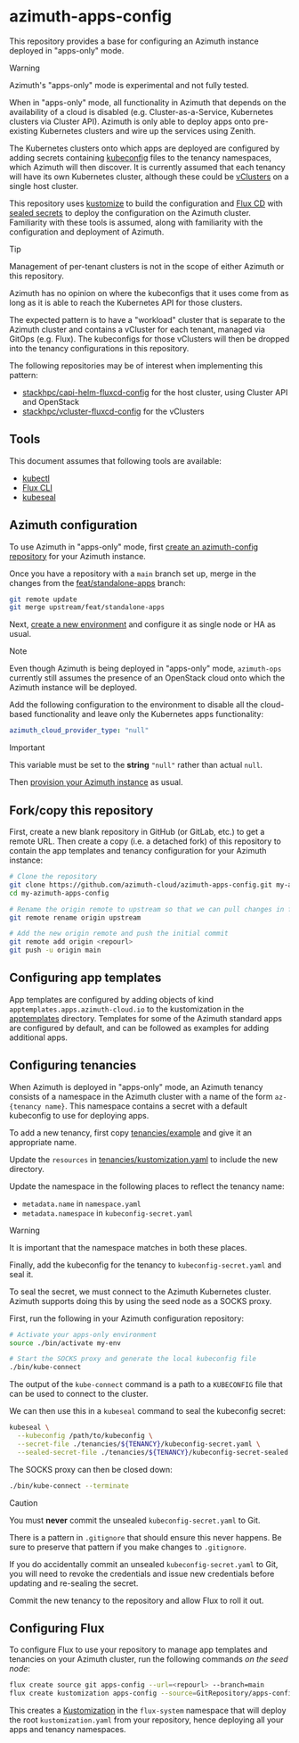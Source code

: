 # azimuth-apps-config

This repository provides a base for configuring an Azimuth instance deployed in "apps-only" mode.

> [!WARNING]
> Azimuth's "apps-only" mode is experimental and not fully tested.

When in "apps-only" mode, all functionality in Azimuth that depends on the availability of a cloud
is disabled (e.g. Cluster-as-a-Service, Kubernetes clusters via Cluster API). Azimuth is only
able to deploy apps onto pre-existing Kubernetes clusters and wire up the services using Zenith.

The Kubernetes clusters onto which apps are deployed are configured by adding secrets containing
[kubeconfig](https://kubernetes.io/docs/concepts/configuration/organize-cluster-access-kubeconfig/)
files to the tenancy namespaces, which Azimuth will then discover. It is currently assumed that
each tenancy will have its own Kubernetes cluster, although these could be
[vClusters](https://www.vcluster.com/) on a single host cluster.

This repository uses [kustomize](https://kustomize.io/) to build the configuration and
[Flux CD](https://fluxcd.io/) with [sealed secrets](https://github.com/bitnami-labs/sealed-secrets)
to deploy the configuration on the Azimuth cluster. Familiarity with these tools is assumed, along
with familiarity with the configuration and deployment of Azimuth.

> [!TIP]
> Management of per-tenant clusters is not in the scope of either Azimuth or this repository.
>
> Azimuth has no opinion on where the kubeconfigs that it uses come from as long as it is able to 
> reach the Kubernetes API for those clusters.
>
> The expected pattern is to have a "workload" cluster that is separate to the Azimuth cluster
> and contains a vCluster for each tenant, managed via GitOps (e.g. Flux). The kubeconfigs for
> those vClusters will then be dropped into the tenancy configurations in this repository.
>
> The following repositories may be of interest when implementing this pattern:
>
>   * [stackhpc/capi-helm-fluxcd-config](https://github.com/stackhpc/capi-helm-fluxcd-config)
>     for the host cluster, using Cluster API and OpenStack
>   * [stackhpc/vcluster-fluxcd-config](https://github.com/stackhpc/vcluster-fluxcd-config)
>     for the vClusters

## Tools

This document assumes that following tools are available:

  * [kubectl](https://kubernetes.io/docs/reference/kubectl/)
  * [Flux CLI](https://fluxcd.io/flux/cmd/)
  * [kubeseal](https://github.com/bitnami-labs/sealed-secrets?tab=readme-ov-file#kubeseal)

## Azimuth configuration

To use Azimuth in "apps-only" mode, first
[create an azimuth-config repository](https://azimuth-config.readthedocs.io/en/latest/repository/)
for your Azimuth instance.

Once you have a repository with a `main` branch set up, merge in the changes from the
[feat/standalone-apps](https://github.com/azimuth-cloud/azimuth-config/tree/feat/standalone-apps)
branch:

```sh
git remote update
git merge upstream/feat/standalone-apps
```

Next,
[create a new environment](https://azimuth-config.readthedocs.io/en/latest/repository/#creating-a-new-environment)
and configure it as single node or HA as usual.

> [!NOTE]
> Even though Azimuth is being deployed in "apps-only" mode, `azimuth-ops` currently still assumes
> the presence of an OpenStack cloud onto which the Azimuth instance will be deployed.

Add the following configuration to the environment to disable all the cloud-based functionality
and leave only the Kubernetes apps functionality:

```yaml
azimuth_cloud_provider_type: "null"
```

> [!IMPORTANT]
> This variable must be set to the **string** `"null"` rather than actual `null`.

Then
[provision your Azimuth instance](https://azimuth-config.readthedocs.io/en/latest/deployment/)
as usual.

## Fork/copy this repository

First, create a new blank repository in GitHub (or GitLab, etc.) to get a remote URL.
Then create a copy (i.e. a detached fork) of this repository to contain the app templates
and tenancy configuration for your Azimuth instance:

```sh
# Clone the repository
git clone https://github.com/azimuth-cloud/azimuth-apps-config.git my-azimuth-apps-config
cd my-azimuth-apps-config

# Rename the origin remote to upstream so that we can pull changes in future
git remote rename origin upstream

# Add the new origin remote and push the initial commit
git remote add origin <repourl>
git push -u origin main
```

## Configuring app templates

App templates are configured by adding objects of kind `apptemplates.apps.azimuth-cloud.io`
to the kustomization in the [apptemplates](./apptemplates) directory. Templates for some of
the Azimuth standard apps are configured by default, and can be followed as examples for
adding additional apps.

## Configuring tenancies

When Azimuth is deployed in "apps-only" mode, an Azimuth tenancy consists of a namespace in the
Azimuth cluster with a name of the form `az-{tenancy name}`. This namespace contains a secret
with a default kubeconfig to use for deploying apps.

To add a new tenancy, first copy [tenancies/example](./tenancies/example) and give it an
appropriate name.

Update the `resources` in [tenancies/kustomization.yaml](./tenancies/kustomization.yaml) to
include the new directory.

Update the namespace in the following places to reflect the tenancy name:

  * `metadata.name` in `namespace.yaml`
  * `metadata.namespace` in `kubeconfig-secret.yaml`

> [!WARNING]
> It is important that the namespace matches in both these places.

Finally, add the kubeconfig for the tenancy to `kubeconfig-secret.yaml` and seal it.

To seal the secret, we must connect to the Azimuth Kubernetes cluster. Azimuth supports doing
this by using the seed node as a SOCKS proxy.

First, run the following in your Azimuth configuration repository:

```sh
# Activate your apps-only environment
source ./bin/activate my-env

# Start the SOCKS proxy and generate the local kubeconfig file
./bin/kube-connect
```

The output of the `kube-connect` command is a path to a `KUBECONFIG` file that can be used to
connect to the cluster.

We can then use this in a `kubeseal` command to seal the kubeconfig secret:

```sh
kubeseal \
  --kubeconfig /path/to/kubeconfig \
  --secret-file ./tenancies/${TENANCY}/kubeconfig-secret.yaml \
  --sealed-secret-file ./tenancies/${TENANCY}/kubeconfig-secret-sealed.yaml
```

The SOCKS proxy can then be closed down:

```sh
./bin/kube-connect --terminate
```

> [!CAUTION]
> You must **never** commit the unsealed `kubeconfig-secret.yaml` to Git.
> 
> There is a pattern in `.gitignore` that should ensure this never happens. Be sure to preserve
> that pattern if you make changes to `.gitignore`.
>
> If you do accidentally commit an unsealed `kubeconfig-secret.yaml` to Git, you will need to
> revoke the credentials and issue new credentials before updating and re-sealing the secret.

Commit the new tenancy to the repository and allow Flux to roll it out.

## Configuring Flux

To configure Flux to use your repository to manage app templates and tenancies on your
Azimuth cluster, run the following commands _on the seed node_:

```sh
flux create source git apps-config --url=<repourl> --branch=main
flux create kustomization apps-config --source=GitRepository/apps-config --prune=true
```

This creates a [Kustomization](https://fluxcd.io/flux/components/kustomize/kustomizations/)
in the `flux-system` namespace that will deploy the root `kustomization.yaml` from your
repository, hence deploying all your apps and tenancy namespaces.
